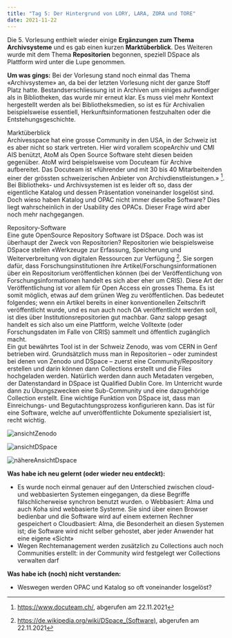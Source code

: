 ```yaml
---
title: "Tag 5: Der Hintergrund von LORY, LARA, ZORA und TORE"
date: 2021-11-22
---
```



Die 5. Vorlesung enthielt wieder einige **Ergänzungen zum Thema Archivsysteme** und es gab einen kurzen **Marktüberblick**. Des Weiteren wurde mit dem Thema **Repositorien** begonnen, speziell DSpace als Plattform wird unter die Lupe genommen. 

**Um was gings:**
Bei der Vorlesung stand noch einmal das Thema «Archivsysteme» an, da bei der letzten Vorlesung nicht der ganze Stoff Platz hatte. 
Bestandserschliessung ist in Archiven um einiges aufwendiger als in Bibliotheken, das wurde mir erneut klar. Es muss viel mehr Kontext hergestellt werden als bei Bibliotheksmedien, so ist es für Archivalien beispielsweise essentiell, Herkunftsinformationen festzuhalten oder die Entstehungsgeschichte.<br> 

Marktüberblick<br>
Archivesspace hat eine grosse Community in den USA, in der Schweiz ist es aber nicht so stark vertreten. Hier wird vorallem scopeArchiv und CMI AIS benützt, AtoM als Open Source Software steht diesen beiden gegenüber. AtoM wird beispielsweise vom Docuteam für Archive aufbereitet. Das Docuteam ist «führender und mit 30 bis 40 Mitarbeitenden einer der grössten schweizerischen Anbieter von Archivdienstleistungen.» [^1]. Bei Bibliotheks- und Archivsystemen ist es leider oft so, dass der eigentliche Katalog und dessen Präsentation voneinander losgelöst sind. Doch wieso haben Katalog und OPAC nicht immer dieselbe Software? Dies liegt wahrscheinlich in der Usability des OPACs. Dieser Frage wird aber noch mehr nachgegangen. 

Repository-Software<br>
Eine gute OpenSource Repository Software ist DSpace. Doch was ist überhaupt der Zweck von Repositorien?
Repositorien wie beispielsweise DSpace stellen «Werkzeuge zur Erfassung, Speicherung und Weiterverbreitung von digitalen Ressourcen zur Verfügung [^2]. Sie sorgen dafür, dass Forschungsinstitutionen ihre Artikel/Forschungsinformationen über ein Repositorium veröffentlichen können (bei der Veröffentlichung von Forschungsinformationen handelt es sich aber eher um CRIS). Diese Art der Veröffentlichung ist vor allem für Open Access ein grosses Thema. Es ist somit möglich, etwas auf dem grünen Weg zu veröffentlichen. Das bedeutet folgendes; wenn ein Artikel bereits in einer konventionellen Zeitschrift veröffentlicht wurde, und es nun auch noch OA veröffentlicht werden soll, ist dies über Institutionsrepositorien gut machbar. Ganz salopp gesagt handelt es sich also um eine Plattform, welche Volltexte (oder Forschungsdaten im Falle von CRIS) sammelt und öffentlich zugänglich macht.<br>
Ein gut bewährtes Tool ist in der Schweiz Zenodo, was vom CERN in Genf betrieben wird.
Grundsätzlich muss man in Repositorien – oder zumindest bei denen von Zenodo und DSpace – zuerst eine Community/Repository erstellen und darin können dann Collections erstellt und die Files hochgeladen werden. Natürlich werden dann auch Metadaten vergeben, der Datenstandard in DSpace ist Qualified Dublin Core. Im Unterricht wurde dann zu Übungszwecken eine Sub-Community und eine dazugehörige Collection erstellt. Eine wichtige Funktion von DSpace ist, dass man Einreichungs- und Begutachtungsprozess konfigurieren kann. Das ist für eine Software, welche auf unveröffentlichte Dokumente spezialisiert ist, recht wichtig.<br>

 ![ansichtZenodo](https://user-images.githubusercontent.com/91015615/142933965-61ecff87-15d5-4f7b-a8a2-15b01cc71da8.JPG "So sieht die Ansicht auf ein File in Zenodo aus.")


![ansichtDSpace](https://user-images.githubusercontent.com/91015615/142934033-0915da73-7018-4b19-954e-8a59cc439792.JPG "...und so ein File auf einem Repositorium mit DSpace (4TU in den Niederlanden.")


![nähereAnsichtDspace](https://user-images.githubusercontent.com/91015615/142934143-7a26a858-43a2-435e-88e8-82d2a951873a.JPG "Klickt man ein File/Datensatz an, erhält man die Metadaten, plus auch das File an sich.")

 
**Was habe ich neu gelernt (oder wieder neu entdeckt):**<br>
-	Es wurde noch einmal genauer auf den Unterschied zwischen cloud- und webbasierten Systemen eingegangen, da diese Begriffe fälschlicherweise synchron benutzt wurden. 
o	Webbasiert: Alma und auch Koha sind webbasierte Systeme. Sie sind über einen Browser bedienbar und die Software wird auf einem externen Rechner gespeichert
o	Cloudbasiert: Alma, die Besonderheit an diesen Systemen ist; die Software wird nicht selber gehostet, aber jeder Anwender hat eine eigene «Sicht»
-	Wegen Rechtemanagement werden zusätzlich zu Collections auch noch Communities erstellt: in der Community wird festgelegt wer Collections verwalten darf

**Was habe ich (noch) nicht verstanden:**
- Weswegen werden OPAC und Katalog so oft voneinander losgelöst?


[^1]: <https://www.docuteam.ch/>, abgerufen am 22.11.2021
[^2]: <https://de.wikipedia.org/wiki/DSpace_(Software)>, abgerufen am 22.11.2021
